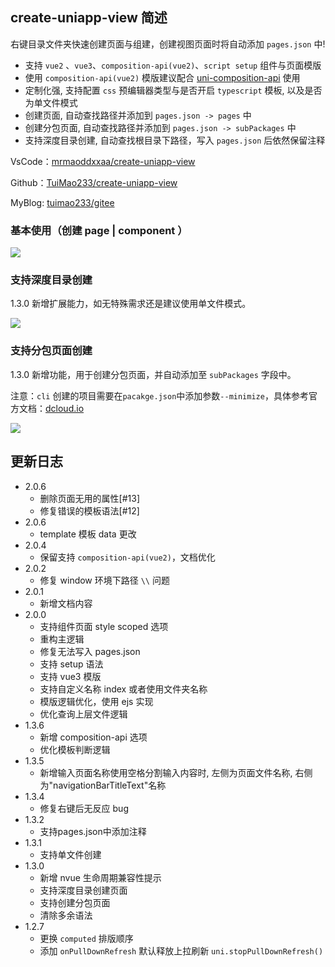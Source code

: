 ## create-uniapp-view 简述

右键目录文件夹快速创建页面与组建，创建视图页面时将自动添加 `pages.json` 中!

- 支持 `vue2` 、`vue3`、`composition-api(vue2)`、`script setup` 组件与页面模版
- 使用 `composition-api(vue2)` 模版建议配合 [uni-composition-api](https://github.com/TuiMao233/uni-composition-api) 使用
- 定制化强, 支持配置 `css` 预编辑器类型与是否开启 `typescript` 模板, 以及是否为单文件模式
- 创建页面, 自动查找路径并添加到 `pages.json -> pages` 中
- 创建分包页面, 自动查找路径并添加到 `pages.json -> subPackages` 中
- 支持深度目录创建, 自动查找根目录下路径，写入 `pages.json` 后依然保留注释



VsCode：[mrmaoddxxaa/create-uniapp-view](https://marketplace.visualstudio.com/items?itemName=mrmaoddxxaa.create-uniapp-view)

Github：[TuiMao233/create-uniapp-view](https://github.com/TuiMao233/create-uniapp-view)

MyBlog: [tuimao233/gitee](https://tuimao233.gitee.io/mao-blog/ruan-jian-kai-fa/qian-duan-bi-ji/01-html-chao-wen-ben-biao-ji-yu-yan.html)

### 基本使用（创建 page | component ）

![](https://pshangcheng.wsandos.com/pic/16015205724578)

### 支持深度目录创建

1.3.0 新增扩展能力，如无特殊需求还是建议使用单文件模式。

![](https://qie-online-sale-qiniu.wsandos.com/exts.gif)

### 支持分包页面创建

1.3.0 新增功能，用于创建分包页面，并自动添加至 `subPackages` 字段中。

注意：`cli` 创建的项目需要在`pacakge.json`中添加参数`--minimize`，具体参考官方文档：[dcloud.io](https://uniapp.dcloud.io/collocation/pages?id=subpackages)

![](https://qie-online-sale-qiniu.wsandos.com/1dddw1334.gif)

## 更新日志
- 2.0.6
  - 删除页面无用的属性[#13]
  - 修复错误的模板语法[#12]
- 2.0.6
  - template 模板 data 更改
- 2.0.4
  - 保留支持 `composition-api(vue2)`，文档优化
- 2.0.2
  - 修复 window 环境下路径 `\\` 问题
- 2.0.1
  - 新增文档内容
- 2.0.0
  - 支持组件页面 style scoped 选项
  - 重构主逻辑
  - 修复无法写入 pages.json
  - 支持 setup 语法
  - 支持 vue3 模版
  - 支持自定义名称 index 或者使用文件夹名称
  - 模版逻辑优化，使用 ejs 实现
  - 优化查询上层文件逻辑
- 1.3.6
  - 新增 composition-api 选项
  - 优化模板判断逻辑
- 1.3.5
  - 新增输入页面名称使用空格分割输入内容时, 左侧为页面文件名称, 右侧为"navigationBarTitleText"名称
- 1.3.4
  - 修复右键后无反应 bug
- 1.3.2
  - 支持pages.json中添加注释
- 1.3.1
  - 支持单文件创建
- 1.3.0
  - 新增 nvue 生命周期兼容性提示
  - 支持深度目录创建页面
  - 支持创建分包页面
  - 清除多余语法
- 1.2.7
  - 更换 `computed` 排版顺序
  - 添加 `onPullDownRefresh` 默认释放上拉刷新 `uni.stopPullDownRefresh()`
